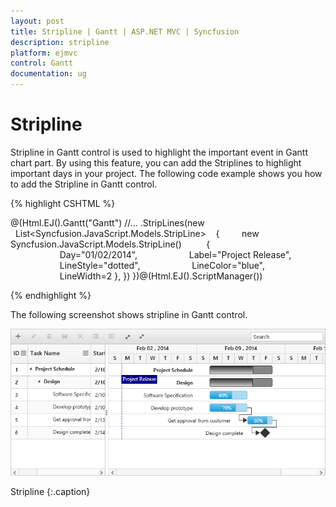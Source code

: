 ```yaml
---
layout: post
title: Stripline | Gantt | ASP.NET MVC | Syncfusion
description: stripline
platform: ejmvc
control: Gantt
documentation: ug
---
```


# Stripline

Stripline in Gantt control is used to highlight the important event in Gantt chart part. By using this feature, you can add the Striplines to highlight important days in your project. The following code example shows you how to add the Stripline in Gantt control.

{% highlight CSHTML %}

@(Html.EJ().Gantt("Gantt")
     //...
 .StripLines(new   List<Syncfusion.JavaScript.Models.StripLine> 
   {
        new Syncfusion.JavaScript.Models.StripLine()
         { 
                    Day="01/02/2014", 
                    Label="Project Release", 
                    LineStyle="dotted",
                    LineColor="blue",
                    LineWidth=2 }, 
        })
})@(Html.EJ().ScriptManager())

{% endhighlight %}

The following screenshot shows stripline in Gantt control.

![](Stripline_images/Stripline_img1.png)

Stripline
{:.caption}
